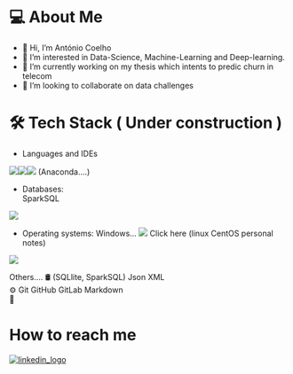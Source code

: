 # 💻  About Me
- 👋 Hi, I’m António Coelho
- 👀 I’m interested in Data-Science, Machine-Learning and Deep-learning.
- 🌱 I’m currently working on my thesis which intents to predic churn in telecom
- 💞️ I’m looking to collaborate on data challenges

# 🛠  Tech Stack ( Under construction ) 

-  Languages and IDEs  

[<img src="https://img.shields.io/badge/python-3670A0?style=for-the-badge&logo=python&logoColor=ffdd54">](https://www.python.org/)<img src="https://img.shields.io/badge/jupyter-%23FA0F00.svg?style=for-the-badge&logo=jupyter&logoColor=white"><img src="https://img.shields.io/badge/Visual%20Studio%20Code-0078d7.svg?style=for-the-badge&logo=visual-studio-code&logoColor=white">   (Anaconda....)

-  Databases:  
SparkSQL
<img src="https://img.shields.io/badge/postgres-%23316192.svg?style=for-the-badge&logo=postgresql&logoColor=white"> 


-  Operating systems:
Windows...
[<img src="https://img.shields.io/badge/cent%20os-002260?style=for-the-badge&logo=centos&logoColor=F0F0F0">](https://afocoelho.notion.site/Linux-acfcc73a03af40a894cffae564ad6bdb) Click here (linux CentOS personal notes) 

<img src="https://img.shields.io/badge/Red%20Hat-EE0000?style=for-the-badge&logo=redhat&logoColor=white)">



Others....
🛢    (SQLlite, SparkSQL) Json XML  
⚙️   Git GitHub GitLab Markdown  
🔧   

# How to reach me
[![linkedin_logo](https://img.shields.io/badge/linkedin-antonio--fonseca--coelho-blue)](https://www.linkedin.com/in/antonio-fonseca-coelho/)


<!---
afocoelho/afocoelho is a ✨ special ✨ repository because its `README.md` (this file) appears on your GitHub profile.
You can click the Preview link to take a look at your changes.
--->
